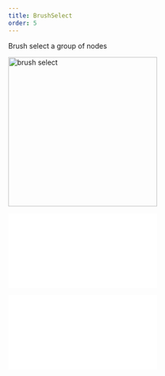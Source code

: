 ```yaml
---
title: BrushSelect
order: 5
---
```


Brush select a group of nodes

<img alt="brush select" src="https://mdn.alipayobjects.com/huamei_qa8qxu/afts/img/A*sa3jRqp83K4AAAAAAAAAAAAADmJ7AQ/original" height='300'/>

<embed src="../../common/BehaviorBrushSelect.en.md"></embed>

<embed src="../../common/IG6GraphEvent.en.md"></embed>
